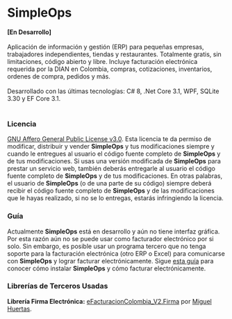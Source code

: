 # SimpleOps
<b>[En Desarrollo]</b>
<br/>
<br/>
Aplicación de información y gestión (ERP) para pequeñas empresas, trabajadores independientes, tiendas y restaurantes. Totalmente gratis, sin limitaciones, código abierto y libre. Incluye facturación electrónica requerida por la DIAN en Colombia, compras, cotizaciones, inventarios, ordenes de compra, pedidos y más. 
<br/>
<br/>
Desarrollado con las últimas tecnologías: C# 8, .Net Core 3.1, WPF, SQLite 3.30 y EF Core 3.1.
<br/>
<br/>

<h3>Licencia</h3>
<a href="https://github.com/vixark/SimpleOps/blob/master/License.txt">GNU Affero General Public License v3.0</a>. Esta licencia te da permiso de modificar, distribuir y vender <b>SimpleOps</b> y tus modificaciones siempre y cuando le entregues al usuario el código fuente completo de <b>SimpleOps</b> y de tus modificaciones. Si usas una versión modificada de <b>SimpleOps</b> para prestar un servicio web, también deberás entregarle al usuario el código fuente completo de <b>SimpleOps</b> y de tus modificaciones.
En otras palabras, el usuario de <b>SimpleOps</b> (o de una parte de su código) siempre deberá recibir el código fuente completo de <b>SimpleOps</b> y de las modificaciones que le hayas realizado, si no se lo entregas, estarás infringiendo la licencia.


<h3>Guía</h3>
Actualmente <b>SimpleOps</b> está en desarrollo y aún no tiene interfaz gráfica. Por esta razón aún no se puede usar como facturador electrónico por si solo. Sin embargo, es posible usar un programa tercero que no tenga soporte para la facturación electrónica (otro ERP o Excel) para comunicarse con <b>SimpleOps</b> y lograr facturar electrónicamente.
Sigue <a href="https://htmlpreview.github.io/?https://github.com/vixark/SimpleOps/blob/master/SimpleOps/Gu%C3%ADas/Instalaci%C3%B3n%20y%20Habilitaci%C3%B3n%20Facturaci%C3%B3n%20Electr%C3%B3nica.html">esta guía</a> para conocer cómo instalar <b>SimpleOps</b> y cómo facturar electrónicamente.


<h3>Librerías de Terceros Usadas</h3>
<b>Librería Firma Electrónica:</b> <a href="https://github.com/miguelhuertas/eFacturacionColombia_V2.Firma">eFacturacionColombia_V2.Firma</a> por <a href="https://github.com/miguelhuertas">Miguel Huertas</a>.
